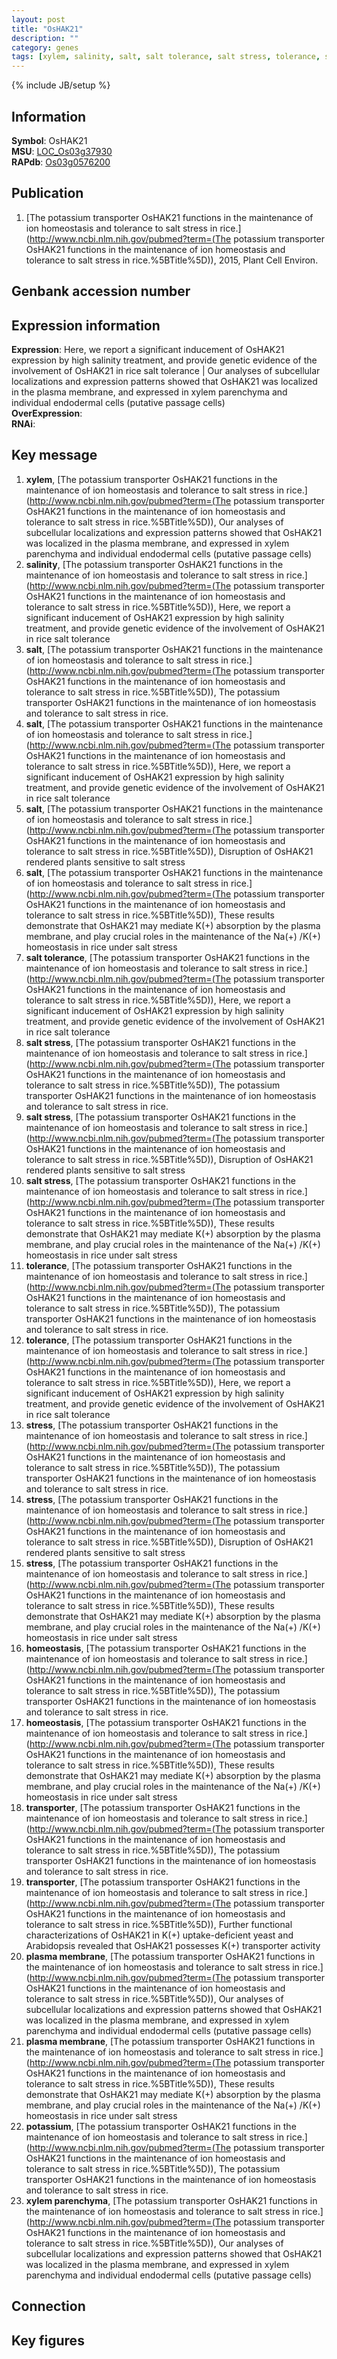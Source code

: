 ```yaml
---
layout: post
title: "OsHAK21"
description: ""
category: genes
tags: [xylem, salinity, salt, salt tolerance, salt stress, tolerance, stress, homeostasis, transporter, plasma membrane, potassium, xylem parenchyma, Gene]
---
```

{% include JB/setup %}

## Information
__Symbol__: OsHAK21  
__MSU__: [LOC_Os03g37930](http://rice.plantbiology.msu.edu/cgi-bin/ORF_infopage.cgi?orf=LOC_Os03g37930)  
__RAPdb__: [Os03g0576200](http://rapdb.dna.affrc.go.jp/viewer/gbrowse_details/irgsp1?name=Os03g0576200)  

## Publication
1. [The potassium transporter OsHAK21 functions in the maintenance of ion homeostasis and tolerance to salt stress in rice.](http://www.ncbi.nlm.nih.gov/pubmed?term=(The potassium transporter OsHAK21 functions in the maintenance of ion homeostasis and tolerance to salt stress in rice.%5BTitle%5D)), 2015, Plant Cell Environ.

## Genbank accession number

## Expression information
__Expression__: Here, we report a significant inducement of OsHAK21 expression by high salinity treatment, and provide genetic evidence of the involvement of OsHAK21 in rice salt tolerance |  Our analyses of subcellular localizations and expression patterns showed that OsHAK21 was localized in the plasma membrane, and expressed in xylem parenchyma and individual endodermal cells (putative passage cells)  
__OverExpression__:  
__RNAi__:  

## Key message
1. __xylem__, [The potassium transporter OsHAK21 functions in the maintenance of ion homeostasis and tolerance to salt stress in rice.](http://www.ncbi.nlm.nih.gov/pubmed?term=(The potassium transporter OsHAK21 functions in the maintenance of ion homeostasis and tolerance to salt stress in rice.%5BTitle%5D)),  Our analyses of subcellular localizations and expression patterns showed that OsHAK21 was localized in the plasma membrane, and expressed in xylem parenchyma and individual endodermal cells (putative passage cells)
2. __salinity__, [The potassium transporter OsHAK21 functions in the maintenance of ion homeostasis and tolerance to salt stress in rice.](http://www.ncbi.nlm.nih.gov/pubmed?term=(The potassium transporter OsHAK21 functions in the maintenance of ion homeostasis and tolerance to salt stress in rice.%5BTitle%5D)),  Here, we report a significant inducement of OsHAK21 expression by high salinity treatment, and provide genetic evidence of the involvement of OsHAK21 in rice salt tolerance
3. __salt__, [The potassium transporter OsHAK21 functions in the maintenance of ion homeostasis and tolerance to salt stress in rice.](http://www.ncbi.nlm.nih.gov/pubmed?term=(The potassium transporter OsHAK21 functions in the maintenance of ion homeostasis and tolerance to salt stress in rice.%5BTitle%5D)), The potassium transporter OsHAK21 functions in the maintenance of ion homeostasis and tolerance to salt stress in rice.
4. __salt__, [The potassium transporter OsHAK21 functions in the maintenance of ion homeostasis and tolerance to salt stress in rice.](http://www.ncbi.nlm.nih.gov/pubmed?term=(The potassium transporter OsHAK21 functions in the maintenance of ion homeostasis and tolerance to salt stress in rice.%5BTitle%5D)),  Here, we report a significant inducement of OsHAK21 expression by high salinity treatment, and provide genetic evidence of the involvement of OsHAK21 in rice salt tolerance
5. __salt__, [The potassium transporter OsHAK21 functions in the maintenance of ion homeostasis and tolerance to salt stress in rice.](http://www.ncbi.nlm.nih.gov/pubmed?term=(The potassium transporter OsHAK21 functions in the maintenance of ion homeostasis and tolerance to salt stress in rice.%5BTitle%5D)),  Disruption of OsHAK21 rendered plants sensitive to salt stress
6. __salt__, [The potassium transporter OsHAK21 functions in the maintenance of ion homeostasis and tolerance to salt stress in rice.](http://www.ncbi.nlm.nih.gov/pubmed?term=(The potassium transporter OsHAK21 functions in the maintenance of ion homeostasis and tolerance to salt stress in rice.%5BTitle%5D)),  These results demonstrate that OsHAK21 may mediate K(+) absorption by the plasma membrane, and play crucial roles in the maintenance of the Na(+) /K(+) homeostasis in rice under salt stress
7. __salt tolerance__, [The potassium transporter OsHAK21 functions in the maintenance of ion homeostasis and tolerance to salt stress in rice.](http://www.ncbi.nlm.nih.gov/pubmed?term=(The potassium transporter OsHAK21 functions in the maintenance of ion homeostasis and tolerance to salt stress in rice.%5BTitle%5D)),  Here, we report a significant inducement of OsHAK21 expression by high salinity treatment, and provide genetic evidence of the involvement of OsHAK21 in rice salt tolerance
8. __salt stress__, [The potassium transporter OsHAK21 functions in the maintenance of ion homeostasis and tolerance to salt stress in rice.](http://www.ncbi.nlm.nih.gov/pubmed?term=(The potassium transporter OsHAK21 functions in the maintenance of ion homeostasis and tolerance to salt stress in rice.%5BTitle%5D)), The potassium transporter OsHAK21 functions in the maintenance of ion homeostasis and tolerance to salt stress in rice.
9. __salt stress__, [The potassium transporter OsHAK21 functions in the maintenance of ion homeostasis and tolerance to salt stress in rice.](http://www.ncbi.nlm.nih.gov/pubmed?term=(The potassium transporter OsHAK21 functions in the maintenance of ion homeostasis and tolerance to salt stress in rice.%5BTitle%5D)),  Disruption of OsHAK21 rendered plants sensitive to salt stress
10. __salt stress__, [The potassium transporter OsHAK21 functions in the maintenance of ion homeostasis and tolerance to salt stress in rice.](http://www.ncbi.nlm.nih.gov/pubmed?term=(The potassium transporter OsHAK21 functions in the maintenance of ion homeostasis and tolerance to salt stress in rice.%5BTitle%5D)),  These results demonstrate that OsHAK21 may mediate K(+) absorption by the plasma membrane, and play crucial roles in the maintenance of the Na(+) /K(+) homeostasis in rice under salt stress
11. __tolerance__, [The potassium transporter OsHAK21 functions in the maintenance of ion homeostasis and tolerance to salt stress in rice.](http://www.ncbi.nlm.nih.gov/pubmed?term=(The potassium transporter OsHAK21 functions in the maintenance of ion homeostasis and tolerance to salt stress in rice.%5BTitle%5D)), The potassium transporter OsHAK21 functions in the maintenance of ion homeostasis and tolerance to salt stress in rice.
12. __tolerance__, [The potassium transporter OsHAK21 functions in the maintenance of ion homeostasis and tolerance to salt stress in rice.](http://www.ncbi.nlm.nih.gov/pubmed?term=(The potassium transporter OsHAK21 functions in the maintenance of ion homeostasis and tolerance to salt stress in rice.%5BTitle%5D)),  Here, we report a significant inducement of OsHAK21 expression by high salinity treatment, and provide genetic evidence of the involvement of OsHAK21 in rice salt tolerance
13. __stress__, [The potassium transporter OsHAK21 functions in the maintenance of ion homeostasis and tolerance to salt stress in rice.](http://www.ncbi.nlm.nih.gov/pubmed?term=(The potassium transporter OsHAK21 functions in the maintenance of ion homeostasis and tolerance to salt stress in rice.%5BTitle%5D)), The potassium transporter OsHAK21 functions in the maintenance of ion homeostasis and tolerance to salt stress in rice.
14. __stress__, [The potassium transporter OsHAK21 functions in the maintenance of ion homeostasis and tolerance to salt stress in rice.](http://www.ncbi.nlm.nih.gov/pubmed?term=(The potassium transporter OsHAK21 functions in the maintenance of ion homeostasis and tolerance to salt stress in rice.%5BTitle%5D)),  Disruption of OsHAK21 rendered plants sensitive to salt stress
15. __stress__, [The potassium transporter OsHAK21 functions in the maintenance of ion homeostasis and tolerance to salt stress in rice.](http://www.ncbi.nlm.nih.gov/pubmed?term=(The potassium transporter OsHAK21 functions in the maintenance of ion homeostasis and tolerance to salt stress in rice.%5BTitle%5D)),  These results demonstrate that OsHAK21 may mediate K(+) absorption by the plasma membrane, and play crucial roles in the maintenance of the Na(+) /K(+) homeostasis in rice under salt stress
16. __homeostasis__, [The potassium transporter OsHAK21 functions in the maintenance of ion homeostasis and tolerance to salt stress in rice.](http://www.ncbi.nlm.nih.gov/pubmed?term=(The potassium transporter OsHAK21 functions in the maintenance of ion homeostasis and tolerance to salt stress in rice.%5BTitle%5D)), The potassium transporter OsHAK21 functions in the maintenance of ion homeostasis and tolerance to salt stress in rice.
17. __homeostasis__, [The potassium transporter OsHAK21 functions in the maintenance of ion homeostasis and tolerance to salt stress in rice.](http://www.ncbi.nlm.nih.gov/pubmed?term=(The potassium transporter OsHAK21 functions in the maintenance of ion homeostasis and tolerance to salt stress in rice.%5BTitle%5D)),  These results demonstrate that OsHAK21 may mediate K(+) absorption by the plasma membrane, and play crucial roles in the maintenance of the Na(+) /K(+) homeostasis in rice under salt stress
18. __transporter__, [The potassium transporter OsHAK21 functions in the maintenance of ion homeostasis and tolerance to salt stress in rice.](http://www.ncbi.nlm.nih.gov/pubmed?term=(The potassium transporter OsHAK21 functions in the maintenance of ion homeostasis and tolerance to salt stress in rice.%5BTitle%5D)), The potassium transporter OsHAK21 functions in the maintenance of ion homeostasis and tolerance to salt stress in rice.
19. __transporter__, [The potassium transporter OsHAK21 functions in the maintenance of ion homeostasis and tolerance to salt stress in rice.](http://www.ncbi.nlm.nih.gov/pubmed?term=(The potassium transporter OsHAK21 functions in the maintenance of ion homeostasis and tolerance to salt stress in rice.%5BTitle%5D)),  Further functional characterizations of OsHAK21 in K(+) uptake-deficient yeast and Arabidopsis revealed that OsHAK21 possesses K(+) transporter activity
20. __plasma membrane__, [The potassium transporter OsHAK21 functions in the maintenance of ion homeostasis and tolerance to salt stress in rice.](http://www.ncbi.nlm.nih.gov/pubmed?term=(The potassium transporter OsHAK21 functions in the maintenance of ion homeostasis and tolerance to salt stress in rice.%5BTitle%5D)),  Our analyses of subcellular localizations and expression patterns showed that OsHAK21 was localized in the plasma membrane, and expressed in xylem parenchyma and individual endodermal cells (putative passage cells)
21. __plasma membrane__, [The potassium transporter OsHAK21 functions in the maintenance of ion homeostasis and tolerance to salt stress in rice.](http://www.ncbi.nlm.nih.gov/pubmed?term=(The potassium transporter OsHAK21 functions in the maintenance of ion homeostasis and tolerance to salt stress in rice.%5BTitle%5D)),  These results demonstrate that OsHAK21 may mediate K(+) absorption by the plasma membrane, and play crucial roles in the maintenance of the Na(+) /K(+) homeostasis in rice under salt stress
22. __potassium__, [The potassium transporter OsHAK21 functions in the maintenance of ion homeostasis and tolerance to salt stress in rice.](http://www.ncbi.nlm.nih.gov/pubmed?term=(The potassium transporter OsHAK21 functions in the maintenance of ion homeostasis and tolerance to salt stress in rice.%5BTitle%5D)), The potassium transporter OsHAK21 functions in the maintenance of ion homeostasis and tolerance to salt stress in rice.
23. __xylem parenchyma__, [The potassium transporter OsHAK21 functions in the maintenance of ion homeostasis and tolerance to salt stress in rice.](http://www.ncbi.nlm.nih.gov/pubmed?term=(The potassium transporter OsHAK21 functions in the maintenance of ion homeostasis and tolerance to salt stress in rice.%5BTitle%5D)),  Our analyses of subcellular localizations and expression patterns showed that OsHAK21 was localized in the plasma membrane, and expressed in xylem parenchyma and individual endodermal cells (putative passage cells)

## Connection

## Key figures


